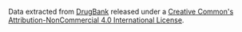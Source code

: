 Data extracted from [DrugBank](https://www.drugbank.ca) released under a [Creative Common's Attribution-NonCommercial 4.0 International License](http://creativecommons.org/licenses/by-nc/4.0/legalcode).
